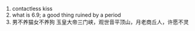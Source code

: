 1. contactless kiss
2. what is 6.9; a good thing ruined by a period
3.  男不养猫女不养狗
玉皇大帝三门峡，观世音平顶山，月老商丘人，许愿不灵